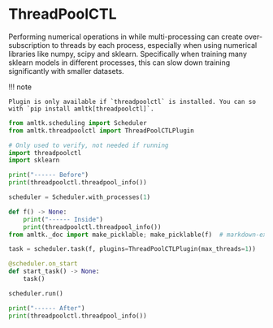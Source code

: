 # ThreadPoolCTL
Performing numerical operations in while multi-processing can create over-subscription
to threads by each process, especially when using numerical libraries like numpy,
scipy and sklearn. Specifically when training many sklearn models in different processes,
this can slow down training significantly with smaller datasets.

!!! note

    Plugin is only available if `threadpoolctl` is installed. You can so
    with `pip install amltk[threadpoolctl]`.

```python exec="true" source="material-block" result="python" title="ThreadPoolCTLPlugin example"
from amltk.scheduling import Scheduler
from amltk.threadpoolctl import ThreadPoolCTLPlugin

# Only used to verify, not needed if running
import threadpoolctl
import sklearn

print("------ Before")
print(threadpoolctl.threadpool_info())

scheduler = Scheduler.with_processes(1)

def f() -> None:
    print("------ Inside")
    print(threadpoolctl.threadpool_info())
from amltk._doc import make_picklable; make_picklable(f)  # markdown-exec: hide

task = scheduler.task(f, plugins=ThreadPoolCTLPlugin(max_threads=1))

@scheduler.on_start
def start_task() -> None:
    task()

scheduler.run()

print("------ After")
print(threadpoolctl.threadpool_info())
```
